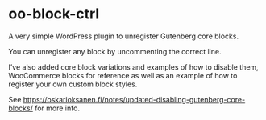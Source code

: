 # oo-block-ctrl

A very simple WordPress plugin to unregister Gutenberg core blocks.

You can unregister any block by uncommenting the correct line.

I’ve also added core block variations and examples of how to disable them, WooCommerce blocks for reference as well as an example of how to register your own custom block styles.

See https://oskarioksanen.fi/notes/updated-disabling-gutenberg-core-blocks/ for more info.
